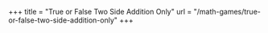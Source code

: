 +++
title = "True or False Two Side Addition Only"
url = "/math-games/true-or-false-two-side-addition-only"
+++